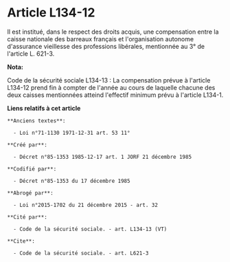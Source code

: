 # Article L134-12

Il est institué, dans le respect des droits acquis, une compensation entre la caisse nationale des barreaux français et
l'organisation autonome d'assurance vieillesse des professions libérales, mentionnée au 3° de l'article L. 621-3.

**Nota:**

Code de la sécurité sociale L134-13 : La compensation prévue à l'article L134-12 prend fin à compter de l'année au cours de
laquelle chacune des deux caisses mentionnées atteind l'effectif minimum prévu à l'article L134-1.

**Liens relatifs à cet article**

	**Anciens textes**:

	  - Loi n°71-1130 1971-12-31 art. 53 11°

	**Créé par**:

	  - Décret n°85-1353 1985-12-17 art. 1 JORF 21 décembre 1985

	**Codifié par**:

	  - Décret n°85-1353 du 17 décembre 1985

	**Abrogé par**:

	  - Loi n°2015-1702 du 21 décembre 2015 - art. 32

	**Cité par**:

	  - Code de la sécurité sociale. - art. L134-13 (VT)

	**Cite**:

	  - Code de la sécurité sociale. - art. L621-3
